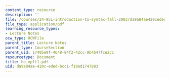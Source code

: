 ```yaml
---
content_type: resource
description: ''
file: /courses/24-951-introduction-to-syntax-fall-2003/da9a84ae420cededbcc1f19ad1747883_ho_mplt1.pdf
file_type: application/pdf
learning_resource_types:
- Lecture Notes
ocw_type: OCWFile
parent_title: Lecture Notes
parent_type: CourseSection
parent_uid: 17405e9f-4648-84f2-42cc-9b4b47fce2cc
resourcetype: Document
title: ho_mplt1.pdf
uid: da9a84ae-420c-eded-bcc1-f19ad1747883
---
```

